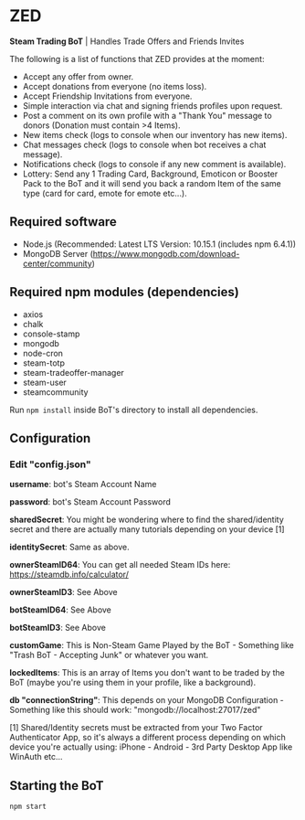 # ZED

**Steam Trading BoT** | Handles Trade Offers and Friends Invites

The following is a list of functions that ZED provides at the moment:

* Accept any offer from owner.
* Accept donations from everyone (no items loss).
* Accept Friendship Invitations from everyone.
* Simple interaction via chat and signing friends profiles upon request.
* Post a comment on its own profile with a "Thank You" message to donors (Donation must contain >4 Items).
* New items check (logs to console when our inventory has new items).
* Chat messages check (logs to console when bot receives a chat message).
* Notifications check (logs to console if any new comment is available).
* Lottery: Send any 1 Trading Card, Background, Emoticon or Booster Pack to the BoT and it will send you back a random Item of the same type (card for card, emote for emote etc...).


## Required software

* Node.js (Recommended: Latest LTS Version: 10.15.1 (includes npm 6.4.1))
* MongoDB Server (https://www.mongodb.com/download-center/community)

## Required npm modules (dependencies)

* axios
* chalk
* console-stamp
* mongodb
* node-cron
* steam-totp
* steam-tradeoffer-manager
* steam-user
* steamcommunity

Run `npm install` inside BoT's directory to install all dependencies.

## Configuration

### Edit "config.json"

**username**: bot's Steam Account Name

**password**: bot's Steam Account Password

**sharedSecret**: You might be wondering where to find the shared/identity secret and there are actually many tutorials depending on your device [1]

**identitySecret**: Same as above.

**ownerSteamID64**: You can get all needed Steam IDs here: https://steamdb.info/calculator/

**ownerSteamID3**: See Above

**botSteamID64**: See Above

**botSteamID3**: See Above

**customGame**: This is Non-Steam Game Played by the BoT - Something like "Trash BoT - Accepting Junk" or whatever you want.

**lockedItems**: This is an array of Items you don't want to be traded by the BoT (maybe you're using them in your profile, like a background).

**db "connectionString"**: This depends on your MongoDB Configuration - Something like this should work: "mongodb://localhost:27017/zed"


[1] Shared/Identity secrets must be extracted from your Two Factor Authenticator App, so it's always a different process depending on which device
you're actually using: iPhone - Android - 3rd Party Desktop App like WinAuth etc...

## Starting the BoT

`npm start`